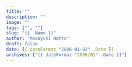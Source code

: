 ```yaml
---
title: ""
description: ""
image: ""
tags: ["", ""]
slug: "{{ .Name }}"
author: "Masayuki Hatta"
draft: false
date: {{ dateFormat "2006-01-02" .Date }}
archives: ["{{ dateFormat "2006/01" .Date }}"]
---
```


